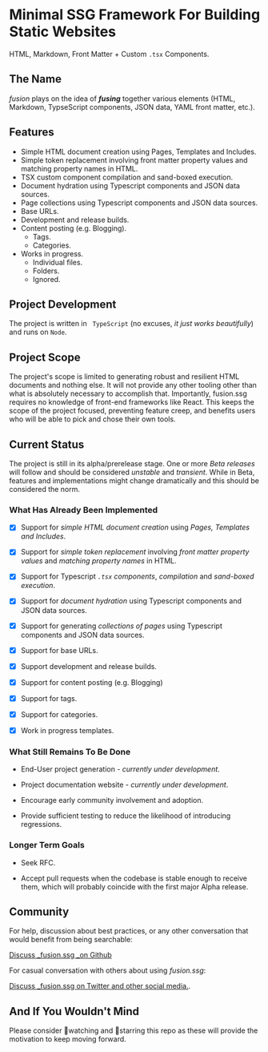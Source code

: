 <!-- <br> -->
<!-- <br> -->
<!-- <div align=center> -->
<!--     <img src="github/readmeheader.png" alt="README Header"> -->
<!-- </div> -->
<!-- <br> -->
<!-- <hr color="grey"> -->
<!-- <br> -->

# Minimal SSG Framework For Building Static Websites

HTML, Markdown, Front Matter + Custom `.tsx` Components.

## The Name

_fusion_ plays on the idea of **_fusing_** together various elements (HTML, Markdown, TypseScript components, JSON data, YAML front matter, etc.).

## Features

- Simple HTML document creation using Pages, Templates and Includes.
- Simple token replacement involving front matter property values and matching property names in HTML.
- TSX custom component compilation and sand-boxed execution.
- Document hydration using Typescript components and JSON data sources.
- Page collections using Typescript components and JSON data sources.
- Base URLs.
- Development and release builds.
- Content posting (e.g. Blogging).
  - Tags.
  - Categories.
- Works in progress.
  - Individual files.
  - Folders.
  - Ignored.

## Project Development

The project is written in ` TypeScript` (no excuses, _it just works beautifully_) and runs on `Node`.

## Project Scope
The project's scope is limited to generating robust and resilient HTML documents and nothing else. It will not provide any other tooling other than what is absolutely necessary to accomplish that. Importantly, fusion.ssg requires no knowledge of front-end frameworks like React. This keeps the scope of the project focused, preventing feature creep, and benefits users who will be able to pick and chose their own tools.

## Current Status

The project is still in its alpha/prerelease stage. One or more _Beta releases_ will follow and should be considered _unstable_ and _transient_. While in Beta, features and implementations might change dramatically and this should be considered the norm.

### What Has Already Been Implemented

- [X] Support for _simple HTML document creation_ using _Pages, Templates and Includes_.

- [X] Support for _simple token replacement_ involving _front matter property values_ and _matching property names_ in HTML.

- [X] Support for Typescript _`.tsx` components_, _compilation_ and _sand-boxed execution_.

- [X]  Support for _document hydration_ using Typescript components and JSON data sources.

- [X] Support for generating _collections of pages_ using Typescript components and JSON data sources.

- [X] Support for base URLs.

- [X] Support development and release builds.

- [X]  Support for content posting (e.g. Blogging)

  - [X] Support for tags.

  - [X] Support for categories.

- [X] Work in progress templates.

### What Still Remains To Be Done

- End-User project generation - _currently under development_.

- Project documentation website - _currently under development_.

- Encourage early community involvement and adoption.

- Provide sufficient testing to reduce the likelihood of introducing regressions.

### Longer Term Goals

- Seek RFC.

- Accept pull requests when the codebase is stable enough to receive them, which will probably coincide with the first major Alpha release.

## Community

For help, discussion about best practices, or any other conversation that would benefit from being searchable:

[Discuss _fusion.ssg _on Github](https://github.com/4awpawz/fusion.ssg/discussions)

For casual conversation with others about using _fusion.ssg_:

[Discuss _fusion.ssg on Twitter and other social media.](https://twitter.com).

## And If You Wouldn't Mind

Please consider 👀watching and 🌟starring this repo as these will provide the motivation to keep moving forward.
